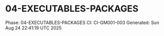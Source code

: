 # 04-EXECUTABLES-PACKAGES
Phase: 04-EXECUTABLES-PACKAGES
CI: CI-GM001-003
Generated: Sun Aug 24 22:41:19 UTC 2025
